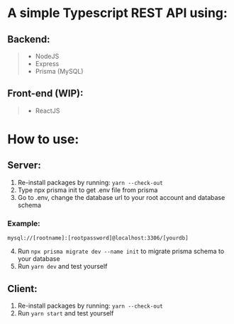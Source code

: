 # A simple Typescript REST API using:

## Backend:

> -   NodeJS 
> -   Express
> -   Prisma (MySQL) 

## Front-end (WIP):

> -   ReactJS

# How to use:

## Server:

1. Re-install packages by running: `yarn --check-out`
2. Type npx prisma init to get .env file from prisma
3. Go to .env, change the database url to your root account and database schema

### Example:

    mysql://[rootname]:[rootpassword]@localhost:3306/[yourdb]

4. Run `npx prisma migrate dev --name init` to migrate prisma schema to your database
5. Run `yarn dev` and test yourself

## Client:

1. Re-install packages by running: `yarn --check-out`
2. Run `yarn start` and test yourself
